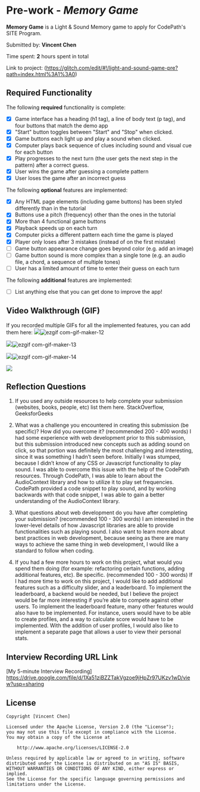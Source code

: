 # Pre-work - *Memory Game*

**Memory Game** is a Light & Sound Memory game to apply for CodePath's SITE Program. 

Submitted by: **Vincent Chen**

Time spent: **2** hours spent in total

Link to project: (https://glitch.com/edit/#!/light-and-sound-game-pre?path=index.html%3A1%3A0)

## Required Functionality

The following **required** functionality is complete:

* [x] Game interface has a heading (h1 tag), a line of body text (p tag), and four buttons that match the demo app
* [x] "Start" button toggles between "Start" and "Stop" when clicked. 
* [x] Game buttons each light up and play a sound when clicked. 
* [x] Computer plays back sequence of clues including sound and visual cue for each button
* [x] Play progresses to the next turn (the user gets the next step in the pattern) after a correct guess. 
* [x] User wins the game after guessing a complete pattern
* [x] User loses the game after an incorrect guess

The following **optional** features are implemented:

* [x] Any HTML page elements (including game buttons) has been styled differently than in the tutorial
* [x] Buttons use a pitch (frequency) other than the ones in the tutorial
* [x] More than 4 functional game buttons
* [x] Playback speeds up on each turn
* [x] Computer picks a different pattern each time the game is played
* [x] Player only loses after 3 mistakes (instead of on the first mistake)
* [ ] Game button appearance change goes beyond color (e.g. add an image)
* [ ] Game button sound is more complex than a single tone (e.g. an audio file, a chord, a sequence of multiple tones)
* [ ] User has a limited amount of time to enter their guess on each turn

The following **additional** features are implemented:

- [ ] List anything else that you can get done to improve the app!

## Video Walkthrough (GIF)

If you recorded multiple GIFs for all the implemented features, you can add them here:
![](gif1-link-here)![ezgif com-gif-maker-12](https://user-images.githubusercontent.com/68205883/163725118-080cb8e8-1c93-4b7c-aa19-74d5642c4c12.gif)

![](gif2-link-here)![ezgif com-gif-maker-13](https://user-images.githubusercontent.com/68205883/163725142-bb3a0ab8-8971-427d-a9a8-7f2f4490f512.gif)

![](gif3-link-here)![ezgif com-gif-maker-14](https://user-images.githubusercontent.com/68205883/163726080-777a7b3a-c360-4b64-99cf-150e78d9ae66.gif)

![](gif4-link-here)

## Reflection Questions
1. If you used any outside resources to help complete your submission (websites, books, people, etc) list them here. 
StackOverflow, GeeksforGeeks

2. What was a challenge you encountered in creating this submission (be specific)? How did you overcome it? (recommended 200 - 400 words) 
I had some experience with web development prior to this submission, but this submission introduced new concepts such as adding sound on click, so that portion was definitely the most challenging and interesting, since it was something I hadn’t seen before. Initially I was stumped, because I didn’t know of any CSS or Javascript functionality to play sound. I was able to overcome this issue with the help of the CodePath resources. Through CodePath, I was able to learn about the AudioContext library and how to utilize it to play set frequencies. CodePath provided a code snippet to play sound, and by working backwards with that code snippet, I was able to gain a better understanding of the AudioContext library.
   
3. What questions about web development do you have after completing your submission? (recommended 100 - 300 words) 
I am interested in the lower-level details of how Javascript libraries are able to provide functionalities such as playing sound. I also want to learn more about best practices in web development, because seeing as there are many ways to achieve the same thing in web development, I would like a standard to follow when coding. 

4. If you had a few more hours to work on this project, what would you spend them doing (for example: refactoring certain functions, adding additional features, etc). Be specific. (recommended 100 - 300 words) 
If I had more time to work on this project, I would like to add additional features such as a difficulty slider, and a leaderboard. To implement the leaderboard, a backend would be needed, but I believe the project would be far more interesting if you’re able to compete against other users. To implement the leaderboard feature, many other features would also have to be implemented. For instance, users would have to be able to create profiles, and a way to calculate score would have to be implemented. With the addition of user profiles, I would also like to implement a separate page that allows a user to view their personal stats. 


## Interview Recording URL Link

[My 5-minute Interview Recording] https://drive.google.com/file/d/1Xa51ziBZZTakVgzoe9jHpZr97UKzv1wD/view?usp=sharing


## License

    Copyright [Vincent Chen]

    Licensed under the Apache License, Version 2.0 (the "License");
    you may not use this file except in compliance with the License.
    You may obtain a copy of the License at

        http://www.apache.org/licenses/LICENSE-2.0

    Unless required by applicable law or agreed to in writing, software
    distributed under the License is distributed on an "AS IS" BASIS,
    WITHOUT WARRANTIES OR CONDITIONS OF ANY KIND, either express or implied.
    See the License for the specific language governing permissions and
    limitations under the License.
